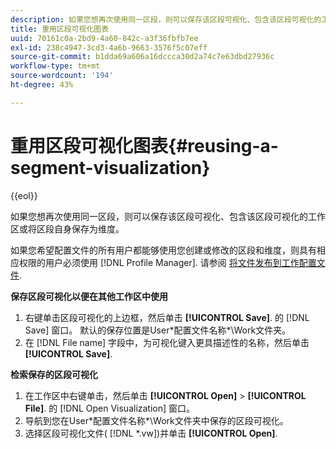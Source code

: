 ```yaml
---
description: 如果您想再次使用同一区段，则可以保存该区段可视化、包含该区段可视化的工作区或将区段自身保存为维度。
title: 重用区段可视化图表
uuid: 70161c0a-2bd9-4a60-842c-a3f36fbfb7ee
exl-id: 238c4947-3cd3-4a6b-9663-3576f5c07eff
source-git-commit: b1dda69a606a16dccca30d2a74c7e63dbd27936c
workflow-type: tm+mt
source-wordcount: '194'
ht-degree: 43%

---
```


# 重用区段可视化图表{#reusing-a-segment-visualization}

{{eol}}

如果您想再次使用同一区段，则可以保存该区段可视化、包含该区段可视化的工作区或将区段自身保存为维度。

如果您希望配置文件的所有用户都能够使用您创建或修改的区段和维度，则具有相应权限的用户必须使用 [!DNL Profile Manager]. 请参阅 [将文件发布到工作配置文件](../../../../home/c-get-started/c-admin-intrf/c-prof-mgr/t-pub-files-wkg-prof.md#task-a0106e010c834d16bd60eef4721b6af9).

**保存区段可视化以便在其他工作区中使用**

1. 右键单击区段可视化的上边框，然后单击 **[!UICONTROL Save]**. 的 [!DNL Save] 窗口。 默认的保存位置是User\*配置文件名称*\Work文件夹。
1. 在 [!DNL File name] 字段中，为可视化键入更具描述性的名称，然后单击 **[!UICONTROL Save]**.

**检索保存的区段可视化**

1. 在工作区中右键单击，然后单击 **[!UICONTROL Open]** > **[!UICONTROL File]**. 的 [!DNL Open Visualization] 窗口。
1. 导航到您在User\*配置文件名称*\Work文件夹中保存的区段可视化。
1. 选择区段可视化文件( [!DNL *.vw])并单击 **[!UICONTROL Open]**.
